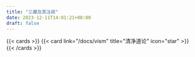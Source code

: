 ```yaml
---
title: "三藏及其注疏"
date: 2023-12-11T14:01:21+08:00
draft: false
---
```



{{< cards >}}
    {{< card link="/docs/vism" title="清净道论" icon="star" >}}
{{< /cards >}}
